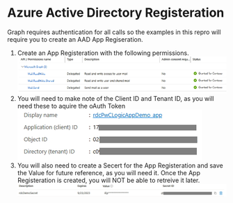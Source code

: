 # Azure Active Directory Registeration
Graph requires authentication for all calls so the examples in this repro will require you to create an AAD App Regiseration.

1. Create an App Registeration with the following permissions.<br>
![AppPerms](/assets/AppRegPerms.jpg)
2. You will need to make note of the Client ID and Tenant ID, as you will need these to aquire the oAuth Token
![AppPerms](/assets/AppRegDetails1.jpg)
3. You will also need to create a Secert for the App Registeration and save the Value for future reference, as you will need it.  Once the App Registeration is created, you will NOT be able to retreive it later.
![AppPerms](/assets/AppRegDetails2.jpg)


